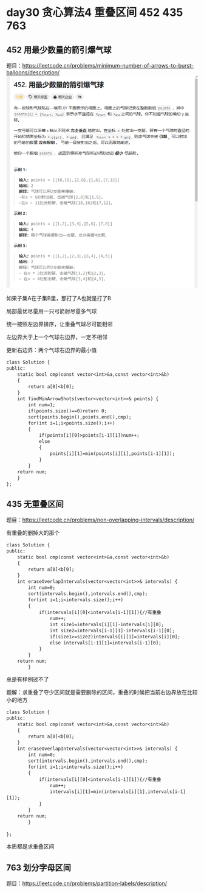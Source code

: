 # day30 贪心算法4 重叠区间 452 435 763

## 452 用最少数量的箭引爆气球
题目：https://leetcode.cn/problems/minimum-number-of-arrows-to-burst-balloons/description/
![alt text](images/image-24.png)

如果子集A在子集B里，那打了A也就是打了B

局部最优尽量用一只弓箭射尽量多气球

统一按照左边界排序，让重叠气球尽可能相邻

左边界大于上一个气球右边界，一定不相邻

更新右边界：两个气球右边界的最小值
```
class Solution {
public:
    static bool cmp(const vector<int>&a,const vector<int>&b)
    {
        return a[0]<b[0];
    } 
    int findMinArrowShots(vector<vector<int>>& points) {
        int num=1;
        if(points.size()==0)return 0;
        sort(points.begin(),points.end(),cmp);
        for(int i=1;i<points.size();i++)
        {
            if(points[i][0]>points[i-1][1])num++;
            else
            {
                points[i][1]=min(points[i][1],points[i-1][1]);
            }
        }
    return num;
    }
};
```
## 435 无重叠区间
题目：https://leetcode.cn/problems/non-overlapping-intervals/description/

有重叠的删掉大的那个

```
class Solution {
public:
    static bool cmp(const vector<int>&a,const vector<int>&b)
    {
        return a[0]<b[0];
    } 
    int eraseOverlapIntervals(vector<vector<int>>& intervals) {
        int num=0;
        sort(intervals.begin(),intervals.end(),cmp);
        for(int i=1;i<intervals.size();i++)
        {
            if(intervals[i][0]<intervals[i-1][1]){//有重叠
                num++;
                int size1=intervals[i][1]-intervals[i][0];
                int size2=intervals[i-1][1]-intervals[i-1][0];
                if(size1>=size2)intervals[i][1]=intervals[i][0];
                else intervals[i-1][1]=intervals[i-1][0];
            }
        }
    return num;
        }
```

总是有样例过不了

题解：求重叠了夺少区间就是需要删除的区间，重叠的时候把当前右边界放在比较小的地方
```
class Solution {
public:
    static bool cmp(const vector<int>&a,const vector<int>&b)
    {
        return a[0]<b[0];
    } 
    int eraseOverlapIntervals(vector<vector<int>>& intervals) {
        int num=0;
        sort(intervals.begin(),intervals.end(),cmp);
        for(int i=1;i<intervals.size();i++)
        {
            if(intervals[i][0]<intervals[i-1][1]){//有重叠
                num++;
                intervals[i][1]=min(intervals[i][1],intervals[i-1][1]);
            }
        }
    return num;
        }
    
};
```

本质都是求重叠区间
## 763 划分字母区间
题目：https://leetcode.cn/problems/partition-labels/description/

```

```